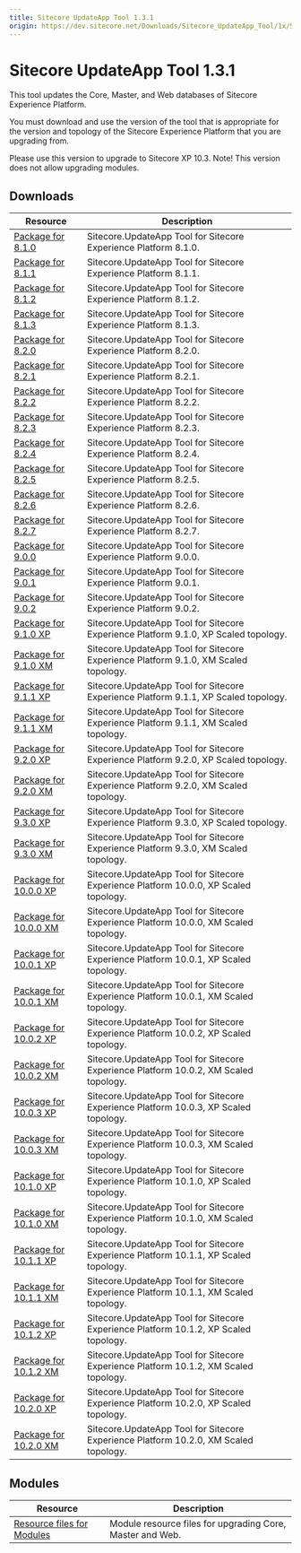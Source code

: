 ```yaml
---
title: Sitecore UpdateApp Tool 1.3.1
origin: https://dev.sitecore.net/Downloads/Sitecore_UpdateApp_Tool/1x/Sitecore_UpdateApp_Tool_131
---
```


# Sitecore UpdateApp Tool 1.3.1

This tool updates the Core, Master, and Web databases of Sitecore Experience Platform.

You must download and use the version of the tool that is appropriate for the version and topology of the Sitecore Experience Platform that you are upgrading from.

  <Alert variant='warning' mb={4}>
    <AlertIcon />
    Please use this version to upgrade to Sitecore XP 10.3. Note! This version does not allow upgrading modules.
  </Alert>
  

## Downloads

 | Resource | Description |
 | --- | --- |
 | [Package for 8.1.0](https://sitecoredev.azureedge.net/~/media/23B8A13A762C423CB5752A2239801D43.ashx?date=20221005T104523) | Sitecore.UpdateApp Tool for Sitecore Experience Platform 8.1.0. |
 | [Package for 8.1.1](https://sitecoredev.azureedge.net/~/media/AC8B8FC3A3834342A5E610BEFF5F5A29.ashx?date=20221005T104524) | Sitecore.UpdateApp Tool for Sitecore Experience Platform 8.1.1. |
 | [Package for 8.1.2](https://sitecoredev.azureedge.net/~/media/E9559C06CAFA4495BC4E1D5D0171405D.ashx?date=20221005T104524) | Sitecore.UpdateApp Tool for Sitecore Experience Platform 8.1.2. |
 | [Package for 8.1.3](https://sitecoredev.azureedge.net/~/media/1FC9AE155020440D977E4FFC53B68AEA.ashx?date=20221005T104525) | Sitecore.UpdateApp Tool for Sitecore Experience Platform 8.1.3. |
 | [Package for 8.2.0](https://sitecoredev.azureedge.net/~/media/3F802B7D8778419CAB480919F3217BAC.ashx?date=20221005T104525) | Sitecore.UpdateApp Tool for Sitecore Experience Platform 8.2.0. |
 | [Package for 8.2.1](https://sitecoredev.azureedge.net/~/media/55614B4F9A794981BB74400A55AEE202.ashx?date=20221005T104526) | Sitecore.UpdateApp Tool for Sitecore Experience Platform 8.2.1. |
 | [Package for 8.2.2](https://sitecoredev.azureedge.net/~/media/0885F0E3B3B449C6BA7302BAA230D517.ashx?date=20221005T104526) | Sitecore.UpdateApp Tool for Sitecore Experience Platform 8.2.2. |
 | [Package for 8.2.3](https://sitecoredev.azureedge.net/~/media/236FC333FE1E4E6D8C056159DE94035B.ashx?date=20221005T104527) | Sitecore.UpdateApp Tool for Sitecore Experience Platform 8.2.3. |
 | [Package for 8.2.4](https://sitecoredev.azureedge.net/~/media/A88C1E4DF3324CD382B2BAC68EED5869.ashx?date=20221005T104527) | Sitecore.UpdateApp Tool for Sitecore Experience Platform 8.2.4. |
 | [Package for 8.2.5](https://sitecoredev.azureedge.net/~/media/9E6F233640D64274BBAEAFCB49E37C40.ashx?date=20221005T110129) | Sitecore.UpdateApp Tool for Sitecore Experience Platform 8.2.5. |
 | [Package for 8.2.6](https://sitecoredev.azureedge.net/~/media/9617A995A2304E0BB6F39F9C38442272.ashx?date=20221005T110844) | Sitecore.UpdateApp Tool for Sitecore Experience Platform 8.2.6. |
 | [Package for 8.2.7](https://sitecoredev.azureedge.net/~/media/192F0806CEE84E6C8B51D550FC84709A.ashx?date=20221005T110845) | Sitecore.UpdateApp Tool for Sitecore Experience Platform 8.2.7. |
 | [Package for 9.0.0](https://sitecoredev.azureedge.net/~/media/6F9073EF4B3342F3B9AC5402B6387C5B.ashx?date=20221005T110845) | Sitecore.UpdateApp Tool for Sitecore Experience Platform 9.0.0. |
 | [Package for 9.0.1](https://sitecoredev.azureedge.net/~/media/A45370B11D844BBEAA93D62764C1AEB5.ashx?date=20221005T110845) | Sitecore.UpdateApp Tool for Sitecore Experience Platform 9.0.1. |
 | [Package for 9.0.2](https://sitecoredev.azureedge.net/~/media/AF0507CE553C4FD59778D64EB0D281F5.ashx?date=20221005T110846) | Sitecore.UpdateApp Tool for Sitecore Experience Platform 9.0.2. |
 | [Package for 9.1.0 XP](https://sitecoredev.azureedge.net/~/media/0EF73C9DE1EE4CEE916BDC5DE50E1108.ashx?date=20221005T113741) | Sitecore.UpdateApp Tool for Sitecore Experience Platform 9.1.0, XP Scaled topology. |
 | [Package for 9.1.0 XM](https://sitecoredev.azureedge.net/~/media/D2548A042D984503A3A210CCB73EFC21.ashx?date=20221005T113741) | Sitecore.UpdateApp Tool for Sitecore Experience Platform 9.1.0, XM Scaled topology. |
 | [Package for 9.1.1 XP](https://sitecoredev.azureedge.net/~/media/A5B3A1EB60AD4D9383B36A7B30F498E1.ashx?date=20221005T113742) | Sitecore.UpdateApp Tool for Sitecore Experience Platform 9.1.1, XP Scaled topology. |
 | [Package for 9.1.1 XM](https://sitecoredev.azureedge.net/~/media/E8F2A70F7A0E4434B3514531860A9048.ashx?date=20221005T113742) | Sitecore.UpdateApp Tool for Sitecore Experience Platform 9.1.1, XM Scaled topology. |
 | [Package for 9.2.0 XP](https://sitecoredev.azureedge.net/~/media/8EF639FB46AD4D6FB0A6DE399651F9B3.ashx?date=20221005T113743) | Sitecore.UpdateApp Tool for Sitecore Experience Platform 9.2.0, XP Scaled topology. |
 | [Package for 9.2.0 XM](https://sitecoredev.azureedge.net/~/media/BDEA81313FAA42FF812B9F465F2B849D.ashx?date=20221005T113742) | Sitecore.UpdateApp Tool for Sitecore Experience Platform 9.2.0, XM Scaled topology. |
 | [Package for 9.3.0 XP](https://sitecoredev.azureedge.net/~/media/67A0C303F96A4666B03705072B34A964.ashx?date=20221005T113743) | Sitecore.UpdateApp Tool for Sitecore Experience Platform 9.3.0, XP Scaled topology. |
 | [Package for 9.3.0 XM](https://sitecoredev.azureedge.net/~/media/F2B1D0B2DF03408C9BFF9663DB1DC126.ashx?date=20221005T113743) | Sitecore.UpdateApp Tool for Sitecore Experience Platform 9.3.0, XM Scaled topology. |
 | [Package for 10.0.0 XP](https://sitecoredev.azureedge.net/~/media/3B64857FE24442B89706F84DD9B6DEDD.ashx?date=20221005T113744) | Sitecore.UpdateApp Tool for Sitecore Experience Platform 10.0.0, XP Scaled topology. |
 | [Package for 10.0.0 XM](https://sitecoredev.azureedge.net/~/media/F8D4E6DBB4B849DFBFEF7FB1081BC268.ashx?date=20221005T113744) | Sitecore.UpdateApp Tool for Sitecore Experience Platform 10.0.0, XM Scaled topology. |
 | [Package for 10.0.1 XP](https://sitecoredev.azureedge.net/~/media/44A0D41383A346A8B0A3EE387F39E68F.ashx?date=20221005T113745) | Sitecore.UpdateApp Tool for Sitecore Experience Platform 10.0.1, XP Scaled topology. |
 | [Package for 10.0.1 XM](https://sitecoredev.azureedge.net/~/media/C4435F64B3C440E6BFA37339E0CD0437.ashx?date=20221005T113745) | Sitecore.UpdateApp Tool for Sitecore Experience Platform 10.0.1, XM Scaled topology. |
 | [Package for 10.0.2 XP](https://sitecoredev.azureedge.net/~/media/6EFFCA73C4334803883740A352234ED1.ashx?date=20221005T113745) | Sitecore.UpdateApp Tool for Sitecore Experience Platform 10.0.2, XP Scaled topology. |
 | [Package for 10.0.2 XM](https://sitecoredev.azureedge.net/~/media/63474B7105874C938A896EBBDE1AE01D.ashx?date=20221005T113745) | Sitecore.UpdateApp Tool for Sitecore Experience Platform 10.0.2, XM Scaled topology. |
 | [Package for 10.0.3 XP](https://sitecoredev.azureedge.net/~/media/E912C3FA59824549A4DA2C83F58DA35B.ashx?date=20221005T210812) | Sitecore.UpdateApp Tool for Sitecore Experience Platform 10.0.3, XP Scaled topology. |
 | [Package for 10.0.3 XM](https://sitecoredev.azureedge.net/~/media/03B11DAB5734472E9E9FFCC9014B4358.ashx?date=20221005T210811) | Sitecore.UpdateApp Tool for Sitecore Experience Platform 10.0.3, XM Scaled topology. |
 | [Package for 10.1.0 XP](https://sitecoredev.azureedge.net/~/media/F21D3665E99541338507D55EF938020F.ashx?date=20221005T113748) | Sitecore.UpdateApp Tool for Sitecore Experience Platform 10.1.0, XP Scaled topology. |
 | [Package for 10.1.0 XM](https://sitecoredev.azureedge.net/~/media/B77EE75C6A6344208DB3D5BE41316939.ashx?date=20221005T113746) | Sitecore.UpdateApp Tool for Sitecore Experience Platform 10.1.0, XM Scaled topology. |
 | [Package for 10.1.1 XP](https://sitecoredev.azureedge.net/~/media/6B710CB5AAA9401B9021D019C7316A26.ashx?date=20221005T113747) | Sitecore.UpdateApp Tool for Sitecore Experience Platform 10.1.1, XP Scaled topology. |
 | [Package for 10.1.1 XM](https://sitecoredev.azureedge.net/~/media/DA283C7193D248F8A576BD32A233F9AF.ashx?date=20221005T113746) | Sitecore.UpdateApp Tool for Sitecore Experience Platform 10.1.1, XM Scaled topology. |
 | [Package for 10.1.2 XP](https://sitecoredev.azureedge.net/~/media/96064A9A9A3148F48DEE8104D566CC08.ashx?date=20221005T113747) | Sitecore.UpdateApp Tool for Sitecore Experience Platform 10.1.2, XP Scaled topology. |
 | [Package for 10.1.2 XM](https://sitecoredev.azureedge.net/~/media/65B2F4021E9F4FA39CE282963FB923CB.ashx?date=20221005T113747) | Sitecore.UpdateApp Tool for Sitecore Experience Platform 10.1.2, XM Scaled topology. |
 | [Package for 10.2.0 XP](https://sitecoredev.azureedge.net/~/media/E08CED061A774AB9ABAE547408811169.ashx?date=20221005T122009) | Sitecore.UpdateApp Tool for Sitecore Experience Platform 10.2.0, XP Scaled topology. |
 | [Package for 10.2.0 XM](https://sitecoredev.azureedge.net/~/media/ECE8C3EF938C443D98C06DB933604856.ashx?date=20221005T122008) | Sitecore.UpdateApp Tool for Sitecore Experience Platform 10.2.0, XM Scaled topology. |

## Modules

 | Resource | Description |
 | --- | --- |
 | [Resource files for Modules](/downloads/Resource%20files%20for%20Modules/1x/Resource%20files%20for%20Modules%20100) | Module resource files for upgrading Core, Master and Web. |